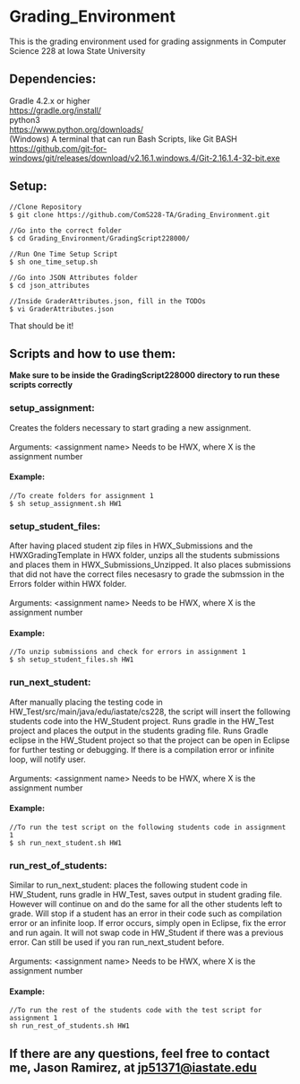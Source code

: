 # Grading_Environment

This is the grading environment used for grading assignments in Computer Science 228 at Iowa State University

#### <h2>Dependencies:</h2>

Gradle 4.2.x or higher
<br>
https://gradle.org/install/
<br>
python3
<br>
https://www.python.org/downloads/
<br>
(Windows) A terminal that can run Bash Scripts, like Git BASH
<br> https://github.com/git-for-windows/git/releases/download/v2.16.1.windows.4/Git-2.16.1.4-32-bit.exe

#### <h2>Setup:</h2>
    //Clone Repository
    $ git clone https://github.com/ComS228-TA/Grading_Environment.git

    //Go into the correct folder
    $ cd Grading_Environment/GradingScript228000/

    //Run One Time Setup Script
    $ sh one_time_setup.sh

    //Go into JSON Attributes folder
    $ cd json_attributes

    //Inside GraderAttributes.json, fill in the TODOs
    $ vi GraderAttributes.json

That should be it!

#### <h2>Scripts and how to use them:</h2>
**Make sure to be inside the GradingScript228000 directory to run these scripts correctly**
#### <h3>setup_assignment:</h3>
Creates the folders necessary to start grading a new assignment.
<br>
<br>
Arguments: &lt;assignment name&gt; Needs to be HWX, where X is the assignment number
#### Example:
    //To create folders for assignment 1
    $ sh setup_assignment.sh HW1
#### <h3>setup_student_files:</h3>
After having placed student zip files in HWX_Submissions and the HWXGradingTemplate in HWX folder, unzips all the students submissions and places them in HWX_Submissions_Unzipped. It also places submissions that did not have the correct files necesasry to grade the submssion in the Errors folder within HWX folder.
<br>
<br>
Arguments: &lt;assignment name&gt; Needs to be HWX, where X is the assignment number
#### Example:
    //To unzip submissions and check for errors in assignment 1
    $ sh setup_student_files.sh HW1
#### <h3>run_next_student:</h3>
After manually placing the testing code in HW_Test/src/main/java/edu/iastate/cs228, the script will insert the following students code into the HW_Student project. Runs gradle in the HW_Test project and places the output in the students grading file.
Runs Gradle eclipse in the HW_Student project so that the project can be open in Eclipse for further testing or debugging. If there is a compilation error or infinite loop, will notify user.
<br>
<br>
Arguments: &lt;assignment name&gt; Needs to be HWX, where X is the assignment number
#### Example:
    //To run the test script on the following students code in assignment 1
    $ sh run_next_student.sh HW1
#### <h3>run_rest_of_students:</h3>
Similar to run_next_student: places the following student code in HW_Student, runs gradle in HW_Test, saves output in student grading file. However will continue on and do the same for all the other students left to grade. Will stop if a student has an error in their code such as compilation error or an infinite loop. If error occurs, simply open in Eclipse, fix the error and run again. It will not swap code in HW_Student if there was a previous error. Can still be used if you ran  run_next_student before.
<br>
<br>
Arguments: &lt;assignment name&gt; Needs to be HWX, where X is the assignment number
#### Example:
    //To run the rest of the students code with the test script for assignment 1
    sh run_rest_of_students.sh HW1
#### <h2>If there are any questions, feel free to contact me, Jason Ramirez, at <a href="mailto:jp51371@iastate.edu">jp51371@iastate.edu</a></h2>
